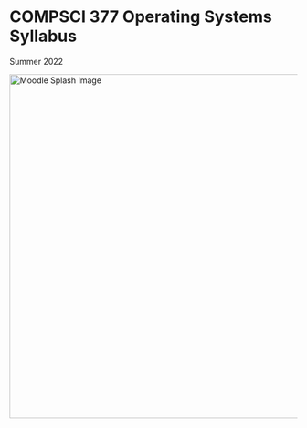 # COMPSCI 377 Operating Systems Syllabus

Summer 2022

<img width="603" alt="Moodle Splash Image" src="https://user-images.githubusercontent.com/348202/168497262-d4f1388c-b04d-4639-9ecb-4a9b68ef940c.png">
